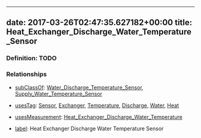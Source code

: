 
---
date: 2017-03-26T02:47:35.627182+00:00
title: Heat_Exchanger_Discharge_Water_Temperature_Sensor
---
### Definition: TODO

### Relationships

* [subClassOf](http://www.w3.org/2000/01/rdf-schema#subClassOf): [Water_Discharge_Temperature_Sensor](https://brickschema.org/schema/1.0/Brick#Water_Discharge_Temperature_Sensor), [Supply_Water_Temperature_Sensor](https://brickschema.org/schema/1.0/Brick#Supply_Water_Temperature_Sensor)

* [usesTag](https://brickschema.org/schema/1.0/BrickFrame#usesTag): [Sensor](https://brickschema.org/schema/1.0/BrickTag#Sensor), [Exchanger](https://brickschema.org/schema/1.0/BrickTag#Exchanger), [Temperature](https://brickschema.org/schema/1.0/BrickTag#Temperature), [Discharge](https://brickschema.org/schema/1.0/BrickTag#Discharge), [Water](https://brickschema.org/schema/1.0/BrickTag#Water), [Heat](https://brickschema.org/schema/1.0/BrickTag#Heat)

* [usesMeasurement](https://brickschema.org/schema/1.0/BrickFrame#usesMeasurement): [Heat_Exchanger_Discharge_Water_Temperature](https://brickschema.org/schema/1.0/Brick#Heat_Exchanger_Discharge_Water_Temperature)

* [label](http://www.w3.org/2000/01/rdf-schema#label): Heat Exchanger Discharge Water Temperature Sensor
